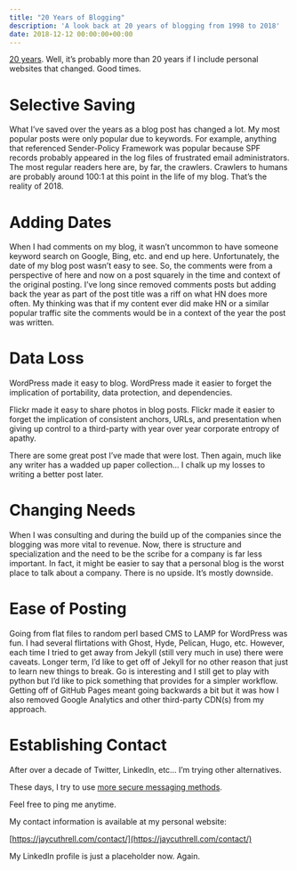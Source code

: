 ```yaml
---
title: "20 Years of Blogging"
description: 'A look back at 20 years of blogging from 1998 to 2018'
date: 2018-12-12 00:00:00+00:00
---
```

[20 years](https://fudge.org/archive/the-fudge-faq). Well, it’s probably more than 20 years if I include personal websites that changed. Good times.

# Selective Saving

What I’ve saved over the years as a blog post has changed a lot. My most popular posts were only popular due to keywords. For example, anything that referenced Sender-Policy Framework was popular because SPF records probably appeared in the log files of frustrated email administrators. The most regular readers here are, by far, the crawlers. Crawlers to humans are probably around 100:1 at this point in the life of my blog. That’s the reality of 2018.

# Adding Dates

When I had comments on my blog, it wasn’t uncommon to have someone keyword search on Google, Bing, etc. and end up here. Unfortunately, the date of my blog post wasn’t easy to see. So, the comments were from a perspective of here and now on a post squarely in the time and context of the original posting. I’ve long since removed comments posts but adding back the year as part of the post title was a riff on what HN does more often. My thinking was that if my content ever did make HN or a similar popular traffic site the comments would be in a context of the year the post was written.

# Data Loss

WordPress made it easy to blog. WordPress made it easier to forget the implication of portability, data protection, and dependencies.

Flickr made it easy to share photos in blog posts. Flickr made it easier to forget the implication of consistent anchors, URLs, and presentation when giving up control to a third-party with year over year corporate entropy of apathy.

There are some great post I’ve made that were lost. Then again, much like any writer has a wadded up paper collection… I chalk up my losses to writing a better post later.

# Changing Needs

When I was consulting and during the build up of the companies since the blogging was more vital to revenue. Now, there is structure and specialization and the need to be the scribe for a company is far less important. In fact, it might be easier to say that a personal blog is the worst place to talk about a company. There is no upside. It’s mostly downside.

# Ease of Posting

Going from flat files to random perl based CMS to LAMP for WordPress was fun. I had several flirtations with Ghost, Hyde, Pelican, Hugo, etc. However, each time I tried to get away from Jekyll (still very much in use) there were caveats. Longer term, I’d like to get off of Jekyll for no other reason that just to learn new things to break. Go is interesting and I still get to play with python but I’d like to pick something that provides for a simpler workflow. Getting off of GitHub Pages meant going backwards a bit but it was how I also removed Google Analytics and other third-party CDN(s) from my approach.

# Establishing Contact

After over a decade of Twitter, LinkedIn, etc… I’m trying other alternatives.

These days, I try to use [more secure messaging methods](https://ssd.eff.org/en/module/communicating-others).

Feel free to ping me anytime.

My contact information is available at my personal website:

[https://jaycuthrell.com/contact/](https://jaycuthrell.com/contact/)

My LinkedIn profile is just a placeholder now. Again.
